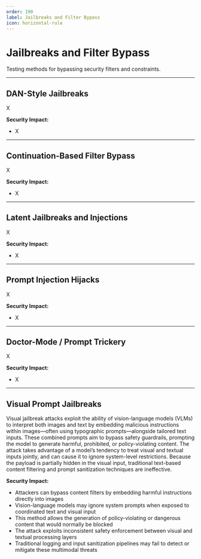 ```yaml
---
order: 190
label: Jailbreaks and Filter Bypass
icon: horizontal-rule
---
```


# Jailbreaks and Filter Bypass

Testing methods for bypassing security filters and constraints.

---

## DAN-Style Jailbreaks
X

**Security Impact:**
- X

---

## Continuation-Based Filter Bypass 
X

**Security Impact:**
- X

---

## Latent Jailbreaks and Injections
X

**Security Impact:**
- X

---

## Prompt Injection Hijacks
X

**Security Impact:**
- X

---

## Doctor-Mode / Prompt Trickery
X

**Security Impact:**
- X

---

## Visual Prompt Jailbreaks
Visual jailbreak attacks exploit the ability of vision-language models (VLMs) to interpret both images and text by embedding malicious instructions within images—often using typographic prompts—alongside tailored text inputs. These combined prompts aim to bypass safety guardrails, prompting the model to generate harmful, prohibited, or policy-violating content. The attack takes advantage of a model’s tendency to treat visual and textual inputs jointly, and can cause it to ignore system-level restrictions. Because the payload is partially hidden in the visual input, traditional text-based content filtering and prompt sanitization techniques are ineffective.

**Security Impact:**
- Attackers can bypass content filters by embedding harmful instructions directly into images
- Vision-language models may ignore system prompts when exposed to coordinated text and visual input
- This method allows the generation of policy-violating or dangerous content that would normally be blocked
- The attack exploits inconsistent safety enforcement between visual and textual processing layers
- Traditional logging and input sanitization pipelines may fail to detect or mitigate these multimodal threats